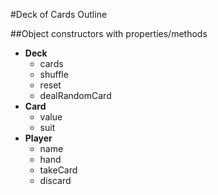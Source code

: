 #Deck of Cards Outline

##Object constructors with properties/methods

+ **Deck**
  + cards
  + shuffle
  + reset
  + dealRandomCard
+ **Card**
  + value
  + suit
+ **Player**
  + name
  + hand
  + takeCard
  + discard
